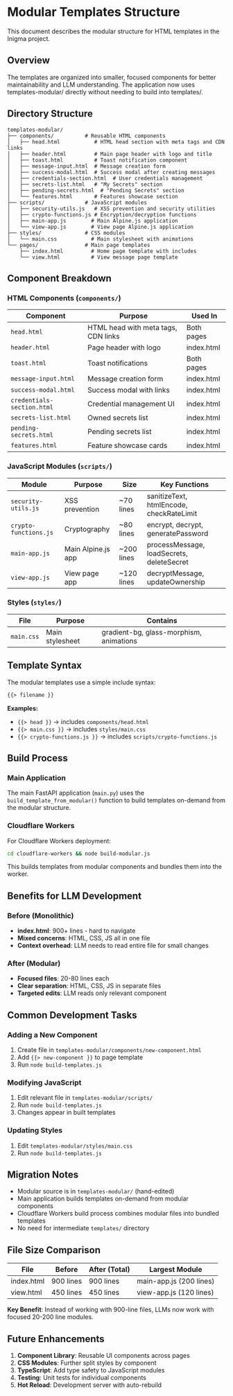 # Modular Templates Structure

This document describes the modular structure for HTML templates in the Inigma project.

## Overview

The templates are organized into smaller, focused components for better maintainability and LLM understanding. The application now uses templates-modular/ directly without needing to build into templates/.

## Directory Structure

```
templates-modular/
├── components/          # Reusable HTML components
│   ├── head.html           # HTML head section with meta tags and CDN links
│   ├── header.html         # Main page header with logo and title
│   ├── toast.html          # Toast notification component
│   ├── message-input.html  # Message creation form
│   ├── success-modal.html  # Success modal after creating messages
│   ├── credentials-section.html  # User credentials management
│   ├── secrets-list.html   # "My Secrets" section
│   ├── pending-secrets.html  # "Pending Secrets" section
│   └── features.html       # Features showcase section
├── scripts/             # JavaScript modules
│   ├── security-utils.js   # XSS prevention and security utilities
│   ├── crypto-functions.js # Encryption/decryption functions
│   ├── main-app.js        # Main Alpine.js application
│   └── view-app.js        # View page Alpine.js application
├── styles/              # CSS modules
│   └── main.css           # Main stylesheet with animations
└── pages/               # Main page templates
    ├── index.html         # Home page template with includes
    └── view.html          # View message page template
```

## Component Breakdown

### HTML Components (`components/`)

| Component | Purpose | Used In |
|-----------|---------|---------|
| `head.html` | HTML head with meta tags, CDN links | Both pages |
| `header.html` | Page header with logo | index.html |
| `toast.html` | Toast notifications | Both pages |
| `message-input.html` | Message creation form | index.html |
| `success-modal.html` | Success modal with links | index.html |
| `credentials-section.html` | Credential management UI | index.html |
| `secrets-list.html` | Owned secrets list | index.html |
| `pending-secrets.html` | Pending secrets list | index.html |
| `features.html` | Feature showcase cards | index.html |

### JavaScript Modules (`scripts/`)

| Module | Purpose | Size | Key Functions |
|--------|---------|------|---------------|
| `security-utils.js` | XSS prevention | ~70 lines | sanitizeText, htmlEncode, checkRateLimit |
| `crypto-functions.js` | Cryptography | ~80 lines | encrypt, decrypt, generatePassword |
| `main-app.js` | Main Alpine.js app | ~200 lines | processMessage, loadSecrets, deleteSecret |
| `view-app.js` | View page app | ~120 lines | decryptMessage, updateOwnership |

### Styles (`styles/`)

| File | Purpose | Contains |
|------|---------|----------|
| `main.css` | Main stylesheet | gradient-bg, glass-morphism, animations |

## Template Syntax

The modular templates use a simple include syntax:

```html
{{> filename }}
```

**Examples:**
- `{{> head }}` → includes `components/head.html`
- `{{> main.css }}` → includes `styles/main.css`
- `{{> crypto-functions.js }}` → includes `scripts/crypto-functions.js`

## Build Process

### Main Application

The main FastAPI application (`main.py`) uses the `build_template_from_modular()` function to build templates on-demand from the modular structure.

### Cloudflare Workers

For Cloudflare Workers deployment:

```bash
cd cloudflare-workers && node build-modular.js
```

This builds templates from modular components and bundles them into the worker.

## Benefits for LLM Development

### Before (Monolithic)
- **index.html**: 900+ lines - hard to navigate
- **Mixed concerns**: HTML, CSS, JS all in one file
- **Context overhead**: LLM needs to read entire file for small changes

### After (Modular)
- **Focused files**: 20-80 lines each
- **Clear separation**: HTML, CSS, JS in separate files
- **Targeted edits**: LLM reads only relevant component

## Common Development Tasks

### Adding a New Component
1. Create file in `templates-modular/components/new-component.html`
2. Add `{{> new-component }}` to page template
3. Run `node build-templates.js`

### Modifying JavaScript
1. Edit relevant file in `templates-modular/scripts/`
2. Run `node build-templates.js`
3. Changes appear in built templates

### Updating Styles
1. Edit `templates-modular/styles/main.css`
2. Run `node build-templates.js`

## Migration Notes

- Modular source is in `templates-modular/` (hand-edited)
- Main application builds templates on-demand from modular components
- Cloudflare Workers build process combines modular files into bundled templates
- No need for intermediate `templates/` directory

## File Size Comparison

| File | Before | After (Total) | Largest Module |
|------|--------|---------------|----------------|
| index.html | 900 lines | 900 lines | main-app.js (200 lines) |
| view.html | 450 lines | 450 lines | view-app.js (120 lines) |

**Key Benefit**: Instead of working with 900-line files, LLMs now work with focused 20-200 line modules.

## Future Enhancements

1. **Component Library**: Reusable UI components across pages
2. **CSS Modules**: Further split styles by component
3. **TypeScript**: Add type safety to JavaScript modules
4. **Testing**: Unit tests for individual components
5. **Hot Reload**: Development server with auto-rebuild